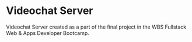 # Videochat Server 

Videochat Server created as a part of the final project in the WBS Fullstack Web & Apps Developer Bootcamp.
